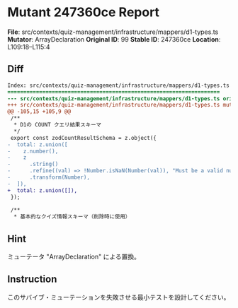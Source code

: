 # Mutant 247360ce Report

**File**: src/contexts/quiz-management/infrastructure/mappers/d1-types.ts
**Mutator**: ArrayDeclaration
**Original ID**: 99
**Stable ID**: 247360ce
**Location**: L109:18–L115:4

## Diff

```diff
Index: src/contexts/quiz-management/infrastructure/mappers/d1-types.ts
===================================================================
--- src/contexts/quiz-management/infrastructure/mappers/d1-types.ts	original
+++ src/contexts/quiz-management/infrastructure/mappers/d1-types.ts	mutated #99
@@ -105,15 +105,9 @@
 /**
  * D1の COUNT クエリ結果スキーマ
  */
 export const zodCountResultSchema = z.object({
-  total: z.union([
-    z.number(),
-    z
-      .string()
-      .refine((val) => !Number.isNaN(Number(val)), "Must be a valid number")
-      .transform(Number),
-  ]),
+  total: z.union([]),
 });
 
 /**
  * 基本的なクイズ情報スキーマ（削除時に使用）
```

## Hint

ミューテータ "ArrayDeclaration" による置換。

## Instruction

このサバイブ・ミューテーションを失敗させる最小テストを設計してください。